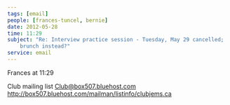 ```yaml
---
tags: [email]
people: [frances-tuncel, bernie]
date: 2012-05-28
time: 11:29
subject: "Re: Interview practice session - Tuesday, May 29 cancelled;
	brunch instead?"
service: email
---
```


Frances at 11:29

Club mailing list Club@box507.bluehost.com http://box507.bluehost.com/mailman/listinfo/clubjems.ca

